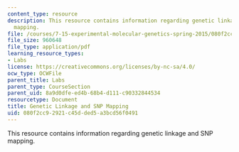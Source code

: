 ```yaml
---
content_type: resource
description: This resource contains information regarding genetic linkage and SNP
  mapping.
file: /courses/7-15-experimental-molecular-genetics-spring-2015/080f2cc92921c45dded5a3bcd56f0491_MIT7_15S15_SNP_mapping.pdf
file_size: 960648
file_type: application/pdf
learning_resource_types:
- Labs
license: https://creativecommons.org/licenses/by-nc-sa/4.0/
ocw_type: OCWFile
parent_title: Labs
parent_type: CourseSection
parent_uid: 8a9d0dfe-ed4b-68b4-d111-c90332844534
resourcetype: Document
title: Genetic Linkage and SNP Mapping
uid: 080f2cc9-2921-c45d-ded5-a3bcd56f0491
---
```

This resource contains information regarding genetic linkage and SNP mapping.